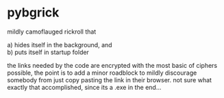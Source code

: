 # pybgrick
mildly camoflauged rickroll that 

   a) hides itself in the background, and <br>
   b) puts itself in startup folder

the links needed by the code are encrypted with the most basic of ciphers possible, the point is to add a minor roadblock to mildly discourage somebody from just copy pasting the link in their browser. not sure what exactly that accomplished, since its a .exe in the end...
